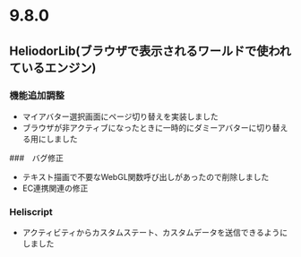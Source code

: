 # 9.8.0

## HeliodorLib(ブラウザで表示されるワールドで使われているエンジン)

### 機能追加調整
- マイアバター選択画面にページ切り替えを実装しました
- ブラウザが非アクティブになったときに一時的にダミーアバターに切り替える用にしました

###　バグ修正
- テキスト描画で不要なWebGL関数呼び出しがあったので削除しました
- EC連携関連の修正

### Heliscript
- アクティビティからカスタムステート、カスタムデータを送信できるようにしました
